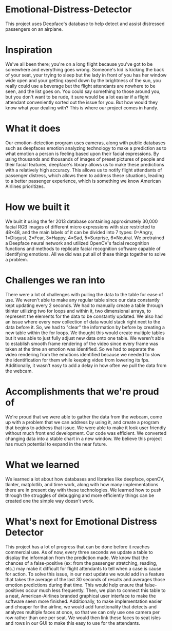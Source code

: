 # Emotional-Distress-Detector
This project uses Deepface's database to help detect and assist distressed passengers on an airplane.

# Inspiration
We've all been there; you're on a long flight because you've got to be somewhere and everything goes wrong. Someone's kid is kicking the back of your seat, your trying to sleep but the lady in front of you has her window wide open and your getting rayed down by the brightness of the sun, you really could use a beverage but the flight attendants are nowhere to be seen, and the list goes on. You could say something to those around you, but you don't want to be rude, it sure would be a lot easier if a flight attendant conveniently sorted out the issue for you. But how would they know what your dealing with? This is where our project comes in handy.

# What it does
Our emotion-detection program uses cameras, along with public databases such as deepfaces emotion analyzing technology to make a prediction as to what emotion a person is feeling based upon their facial expressions. By using thousands and thousands of images of preset pictures of people and their facial features, deepface's library allows us to make these predictions with a relatively high accuracy. This allows us to notify flight attendants of passenger distress, which allows them to address these situations, leading to a better passenger experience, which is something we know American Airlines prioritizes.

# How we built it
We built it using the fer 2013 database containing approximately 30,000 facial RGB images of different micro expressions with size restricted to 48×48, and the main labels of it can be divided into 7 types: 0=Angry, 1=Disgust, 2=Fear, 3=Happy, 4=Sad, 5=Surprise, 6=Neutral. We pretrained a Deepface neural network and utilized OpenCV's facial recognition functions and methods to replicate facial recognition software capable of identifying emotions. All we did was put all of these things together to solve a problem.

# Challenges we ran into
There were a lot of challenges with pulling the data to the table for ease of use. We weren't able to make any regular table since our data constantly kept updating every 2 seconds. We had to manually create a table through tkinter utilizing two for loops and within it, two dimensional arrays, to represent the elements for the data to be constantly updated. We also had an issue where every new collection of data would stack right next to the data before it. So, we had to "clear" the information by before by creating a new table within the for loops. We thought this would create multiple tables but it was able to just fully adjust new data onto one table. We weren't able to establish smooth frame rendering of the video since every frame was taken at the time an emotion was identified. So we had to separate the video rendering from the emotions identified because we needed to slow the identification for them while keeping video from lowering its fps. Additionally, it wasn't easy to add a delay in how often we pull the data from the webcam.

# Accomplishments that we're proud of
We're proud that we were able to gather the data from the webcam, come up with a problem that we can address by using it, and create a program that begins to address that issue. We were able to make it look user friendly without much front end development. Our code was efficient. We converted changing data into a stable chart in a new window. We believe this project has much potential to expand in the near future.

# What we learned
We learned a lot about how databases and libraries like deepface, openCV, tkinter, matplotlib, and time work, along with how many implementations there are in present day with these technologies. We learned how to push through the struggles of debugging and more efficiently things can be created one the simple way doesn't work.

# What's next for Emotional Distress Detector
This project has a lot of progress that can be done before it reaches commercial use. As of now, every three seconds we update a table to display the information from the prediction made. We know that the chances of a false-positive (ex: from the passenger stretching, reading, etc.) may make it difficult for flight attendants to tell when a case is cause for action. To solve this issue, in our next update we would add in a feature that takes the average of the last 30 seconds of results and averages those emotion predictions during that time. This would help ensure that false-positives occur much less frequently. Then, we plan to connect this table to a neat, American-Airlines branded graphical user interface to make the software seem more finished. Additionally, to make implementation easier and cheaper for the airline, we would add functionality that detects and analyzes multiple faces at once, so that we can only use one camera per row rather than one per seat. We would then link these faces to seat isles and rows in our GUI to make this easy to use for the attendants.

